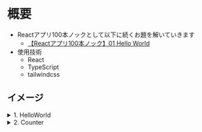 # 概要
- Reactアプリ100本ノックとして以下に続くお題を解いていきます
  - [【Reactアプリ100本ノック】01 Hello World](https://qiita.com/Sicut_study/items/3c5cd798313854a471a0)
- 使用技術
  - React
  - TypeScript
  - tailwindcss

## イメージ
<details>
<summary> 1. HelloWorld</summary>
  
  - コンポーネント：HelloWorld.tsx  
  <img width="250" alt="01_helloworld" src="https://github.com/yoshikawa11/React100/assets/35718817/c5ad96f2-7f1f-477f-b6ed-caf04672d872">
</details>

<details>
<summary> 2. Counter</summary>
  
  - コンポーネント：Counter.tsx  
  <img width="250" alt="02_counter" src="https://github.com/yoshikawa11/React100/assets/35718817/a21cbff4-74e3-480d-98bc-171af186bae2">
</details>
